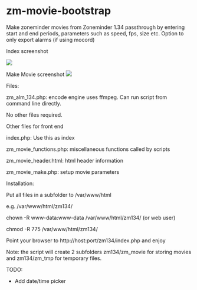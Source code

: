 # zm-movie-bootstrap

Make zoneminder movies from Zoneminder 1.34 passthrough
by entering start and end periods, parameters such as speed, fps, size etc.
Option to only export alarms (if using mocord)

Index screenshot

![](https://github.com/lbdc/zm_movie_bootstrap/blob/master/Index.png)

Make Movie screenshot
![](https://github.com/lbdc/zm_movie_bootstrap/blob/master/Make_movie.png)

Files:

zm_alm_134.php: encode engine uses ffmpeg. Can run script from command line directly.

No other files required.

Other files for front end

index.php: Use this as index

zm_movie_functions.php: miscellaneous functions called by scripts

zm_movie_header.html: html header information

zm_movie_make.php: setup movie parameters

Installation:

Put all files in a subfolder to /var/www/html

e.g. /var/www/html/zm134/

chown -R www-data:www-data /var/www/html/zm134/ (or web user)

chmod -R 775 /var/www/html/zm134/

Point your browser to http://host:port/zm134/index.php and enjoy

Note: the script will create 2 subfolders zm134/zm_movie for storing movies and zm134/zm_tmp for temporary files.

TODO:
- Add date/time picker

